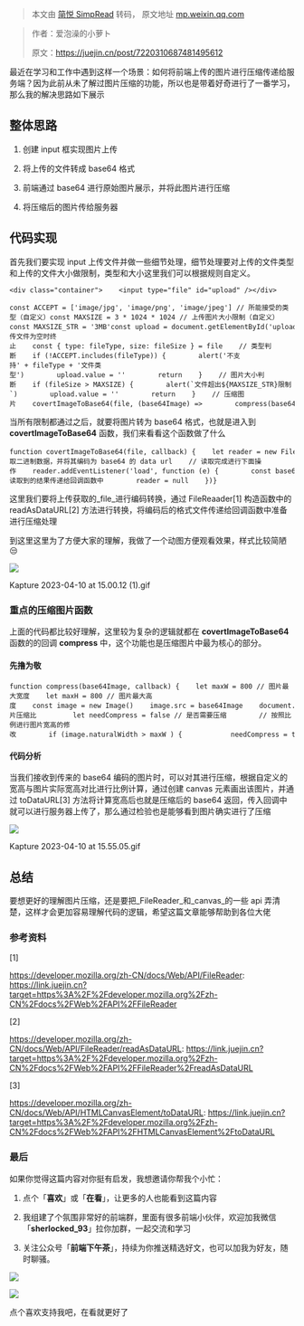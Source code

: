 > 本文由 [简悦 SimpRead](http://ksria.com/simpread/) 转码， 原文地址 [mp.weixin.qq.com](https://mp.weixin.qq.com/s/VKB7II0hwogdfZisAKW22Q)

> 作者：爱泡澡的小萝ト
> 
> 原文：https://juejin.cn/post/7220310687481495612

最近在学习和工作中遇到这样一个场景：如何将前端上传的图片进行压缩传递给服务端？因为此前从未了解过图片压缩的功能，所以也是带着好奇进行了一番学习，那么我的解决思路如下展示

整体思路
----

1.  创建 input 框实现图片上传
    
2.  将上传的文件转成 base64 格式
    
3.  前端通过 base64 进行原始图片展示，并将此图片进行压缩
    
4.  将压缩后的图片传给服务器
    

代码实现
----

首先我们要实现 input 上传文件并做一些细节处理，细节处理要对上传的文件类型和上传的文件大小做限制，类型和大小这里我们可以根据规则自定义。

```
<div class="container">    <input type="file" id="upload" /></div>
```

```
const ACCEPT = ['image/jpg', 'image/png', 'image/jpeg'] // 所能接受的类型（自定义）const MAXSIZE = 3 * 1024 * 1024 // 上传图片大小限制（自定义）const MAXSIZE_STR = '3MB'const upload = document.getElementById('upload')upload.addEventListener('change', (e) => {    const [file] = e.target.files    if (!file) return // 上传文件为空时终止    const { type: fileType, size: fileSize } = file    // 类型判断    if (!ACCEPT.includes(fileType)) {        alert('不支持' + fileType + '文件类型')        upload.value = ''        return    }    // 图片大小判断    if (fileSize > MAXSIZE) {        alert(`文件超出${MAXSIZE_STR}限制`)        upload.value = ''        return    }    // 压缩图片    covertImageToBase64(file, (base64Image) =>        compress(base64Image, uploadServer)    )})
```

当所有限制都通过之后，就要将图片转为 base64 格式，也就是进入到 **covertImageToBase64** 函数，我们来看看这个函数做了什么

```
function covertImageToBase64(file, callback) {    let reader = new FileReader()    reader.readAsDataURL(file) // 读取二进制数据，并将其编码为 base64 的 data url    // 读取完成进行下面操作    reader.addEventListener('load', function (e) {        const base64Image = reader.result        callback && callback(base64Image) // 将读取到的结果传递给回调函数中        reader = null    })}
```

这里我们要将上传获取的_file_进行编码转换，通过 FileReaader[1] 构造函数中的 readAsDataURL[2] 方法进行转换，将编码后的格式文件传递给回调函数中准备进行压缩处理

到这里这里为了方便大家的理解，我做了一个动图方便观看效果，样式比较简陋😒

![](https://mmbiz.qpic.cn/sz_mmbiz_jpg/XP4dRIhZqqUPkmUK45S1T6hWAbm2AHhGxgYUuRBKxyndeY3lb5ucSdVEIJCLQV2FsN83M5RQlLC33icBU20IcDw/640?wx_fmt=webp&from=appmsg)

Kapture 2023-04-10 at 15.00.12 (1).gif

### 重点的压缩图片函数

上面的代码都比较好理解，这里较为复杂的逻辑就都在 **covertImageToBase64** 函数的的回调 **compress** 中，这个功能也是压缩图片中最为核心的部分。

#### 先撸为敬

```
function compress(base64Image, callback) {    let maxW = 800 // 图片最大宽度    let maxH = 800 // 图片最大高度    const image = new Image()    image.src = base64Image    document.body.appendChild(image)    image.addEventListener('load', function (e) {        let ratio // 图片压缩比         let needCompress = false // 是否需要压缩        // 按照比例进行图片宽高的修改        if (image.naturalWidth > maxW ) {            needCompress = true            ratio = image.naturalWidth / maxW            maxH = image.naturalHeight / ratio         }         if (maxH < image.naturalHeight) {            needCompress = true            ratio = image.naturalHeight / maxH            maxW = image.naturalWidth / ratio          }         if (!needCompress) {            maxH = image.naturalHeight            maxW = image.naturalWidth          }          const canvas = document.createElement('canvas')          canvas.setAttribute('id', '__compress__')          canvas.width = maxW          canvas.height = maxH          canvas.style.visibility = 'hidden'          document.body.appendChild(canvas)          const ctx = canvas.getContext('2d')          ctx.clearRect(0, 0, maxW, maxH)          ctx.drawImage(image, 0, 0, maxW, maxH)          const compressImage = canvas.toDataURL('image/png', 0.9)          callback && callback(compressImage)          // console.log(compressImage)          canvas.remove()        })}function uploadServer(compressImage) {    console.log(`upload to server ${compressImage}`)}
```

#### 代码分析

当我们接收到传来的 base64 编码的图片时，可以对其进行压缩，根据自定义的宽高与图片实际宽高对比进行比例计算，通过创建 canvas 元素画出该图片，并通过 toDataURL[3] 方法将计算宽高后也就是压缩后的 base64 返回，传入回调中就可以进行服务器上传了，那么通过检验也是能够看到图片确实进行了压缩

![](https://mmbiz.qpic.cn/sz_mmbiz_jpg/XP4dRIhZqqUPkmUK45S1T6hWAbm2AHhGFjM0hGKBicuxDpuEsWaow2JskicNAD0X93RufEssrcO4xaWE9DpZpLeQ/640?wx_fmt=webp&from=appmsg)

Kapture 2023-04-10 at 15.55.05.gif

总结
--

要想更好的理解图片压缩，还是要把_FileReader_和_canvas_的一些 api 弄清楚，这样才会更加容易理解代码的逻辑，希望这篇文章能够帮助到各位大佬

### 参考资料

[1]

https://developer.mozilla.org/zh-CN/docs/Web/API/FileReader: https://link.juejin.cn?target=https%3A%2F%2Fdeveloper.mozilla.org%2Fzh-CN%2Fdocs%2FWeb%2FAPI%2FFileReader

[2]

https://developer.mozilla.org/zh-CN/docs/Web/API/FileReader/readAsDataURL: https://link.juejin.cn?target=https%3A%2F%2Fdeveloper.mozilla.org%2Fzh-CN%2Fdocs%2FWeb%2FAPI%2FFileReader%2FreadAsDataURL

[3]

https://developer.mozilla.org/zh-CN/docs/Web/API/HTMLCanvasElement/toDataURL: https://link.juejin.cn?target=https%3A%2F%2Fdeveloper.mozilla.org%2Fzh-CN%2Fdocs%2FWeb%2FAPI%2FHTMLCanvasElement%2FtoDataURL

### 最后

  

  

如果你觉得这篇内容对你挺有启发，我想邀请你帮我个小忙：  

1.  点个「**喜欢**」或「**在看**」，让更多的人也能看到这篇内容
    
2.  我组建了个氛围非常好的前端群，里面有很多前端小伙伴，欢迎加我微信「**sherlocked_93**」拉你加群，一起交流和学习
    
3.  关注公众号「**前端下午茶**」，持续为你推送精选好文，也可以加我为好友，随时聊骚。
    

![](https://mmbiz.qpic.cn/mmbiz_png/XP4dRIhZqqX9lfzPJgCDkCDPbpxuEjSajtTicNb1Zd6PsTLu9EOplqyafiaibib0VX8oTyDzBMlxnJJ2BZ9AVic1tIA/640?wx_fmt=png)

![](https://mmbiz.qpic.cn/sz_mmbiz_png/2wV7LicL762ZUCR5WEela9H9fDfYic8BAp8ib4cmuicFgACoRwORYGwkBtgUVaILLOjXtlGBnicuM5246MgketktMCg/640?wx_fmt=png)

点个喜欢支持我吧，在看就更好了